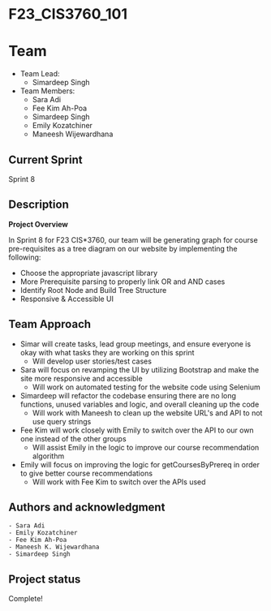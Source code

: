 # F23_CIS3760_101

# Team

-   Team Lead:
    -   Simardeep Singh
-   Team Members:
    -   Sara Adi
    -   Fee Kim Ah-Poa 
    -   Simardeep Singh
    -   Emily Kozatchiner
    -   Maneesh Wijewardhana

## Current Sprint

Sprint 8

## Description

**Project Overview**

In Sprint 8 for F23 CIS*3760, our team will be generating graph for course pre-requisites as a tree diagram on our website by implementing the following:

-   Choose the appropriate javascript library
-   More Prerequisite parsing to properly link OR and AND cases
-   Identify Root Node and Build Tree Structure
-   Responsive & Accessible UI

## Team Approach
-   Simar will create tasks, lead group meetings, and ensure everyone is okay with what tasks they are working on this sprint
    -   Will develop user stories/test cases
-   Sara will focus on revamping the UI by utilizing Bootstrap and make the site more responsive and accessible
    -   Will work on automated testing for the website code using Selenium
-   Simardeep will refactor the codebase ensuring there are no long functions, unused variables and logic, and overall cleaning up the code
    -   Will work with Maneesh to clean up the website URL's and API to not use query strings
-   Fee Kim will work closely with Emily to switch over the API to our own one instead of the other groups
    -   Will assist Emily in the logic to improve our course recommendation algorithm
-   Emily will focus on improving the logic for getCoursesByPrereq in order to give better course recommendations
    -   Will work with Fee Kim to switch over the APIs used

## Authors and acknowledgment

    - Sara Adi
    - Emily Kozatchiner
    - Fee Kim Ah-Poa
    - Maneesh K. Wijewardhana
    - Simardeep Singh

## Project status

Complete!
